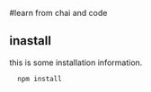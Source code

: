 #learn from chai and code
## inastall


this is some installation information.

```bash
  npm install

```
